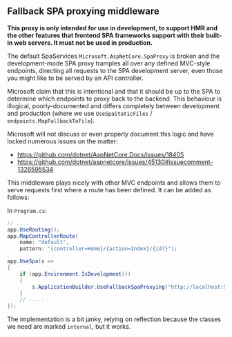 Fallback SPA proxying middleware
--------------------------------

**This proxy is only intended for use in development, to support HMR and the other features that frontend SPA frameworks
support with their built-in web servers. It must not be used in production.**

The default SpaServices `Microsoft.AspNetCore.SpaProxy` is broken and
the development-mode SPA proxy tramples all over any defined MVC-style endpoints, directing all requests to the SPA
development server, even those you might like to be served by an API controller.

Microsoft claim that this is intentional and that it should be up to the SPA to determine which endpoints
to proxy back to the backend. This behaviour is illogical, poorly-documented and differs completely between
development and production (where we use `UseSpaStaticFiles` / `endpoints.MapFallbackToFile`).

Microsoft will not discuss or even properly document this logic and have locked numerous issues on the matter:

- https://github.com/dotnet/AspNetCore.Docs/issues/18405
- https://github.com/dotnet/aspnetcore/issues/45130#issuecomment-1326595534

This middleware plays nicely with other MVC endpoints and allows them to serve requests first where a route has been
defined. It can be added as follows:

In `Program.cs`:

```csharp
// ....
app.UseRouting();
app.MapControllerRoute(
    name: "default",
    pattern: "{controller=Home}/{action=Index}/{id?}");

app.UseSpa(s =>
{
    if (app.Environment.IsDevelopment())
    {
        s.ApplicationBuilder.UseFallbackSpaProxying("http://localhost:9999");
    }
    // .....
});
```

The implementation is a bit janky, relying on reflection because the classes we need are marked `internal`, but it
works.
